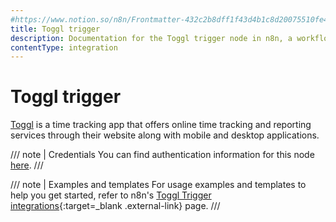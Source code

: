 ```yaml
---
#https://www.notion.so/n8n/Frontmatter-432c2b8dff1f43d4b1c8d20075510fe4
title: Toggl trigger
description: Documentation for the Toggl trigger node in n8n, a workflow automation platform. Includes details of operations and configuration, and links to examples and credentials information.
contentType: integration
---
```


# Toggl trigger

[Toggl](https://toggl.com/) is a time tracking app that offers online time tracking and reporting services through their website along with mobile and desktop applications.

/// note | Credentials
You can find authentication information for this node [here](/integrations/builtin/credentials/toggl/).
///

///  note  | Examples and templates
For usage examples and templates to help you get started, refer to n8n's [Toggl Trigger integrations](https://n8n.io/integrations/toggl-trigger/){:target=_blank .external-link} page.
///
